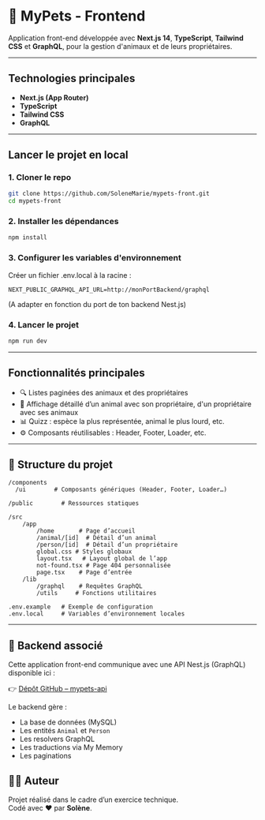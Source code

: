 # 🐾 MyPets - Frontend

Application front-end développée avec **Next.js 14**, **TypeScript**, **Tailwind CSS** et **GraphQL**, pour la gestion d'animaux et de leurs propriétaires.

---

## Technologies principales

- **Next.js (App Router)**
- **TypeScript**
- **Tailwind CSS**
- **GraphQL**

---

## Lancer le projet en local

### 1. Cloner le repo

```bash
git clone https://github.com/SoleneMarie/mypets-front.git
cd mypets-front
```

### 2. Installer les dépendances

```bash
npm install
```

### 3. Configurer les variables d'environnement

Créer un fichier .env.local à la racine :

```
NEXT_PUBLIC_GRAPHQL_API_URL=http://monPortBackend/graphql
```

(A adapter en fonction du port de ton backend Nest.js)

### 4. Lancer le projet

```bash
npm run dev
```

---

## Fonctionnalités principales

- 🔍 Listes paginées des animaux et des propriétaires
- 👤 Affichage détaillé d’un animal avec son propriétaire, d'un propriétaire avec ses animaux
- 📊 Quizz : espèce la plus représentée, animal le plus lourd, etc.
- ⚙️ Composants réutilisables : Header, Footer, Loader, etc.

---

## 📁 Structure du projet

```
/components
  /ui        # Composants génériques (Header, Footer, Loader…)

/public        # Ressources statiques

/src
    /app
        /home       # Page d’accueil
        /animal/[id]  # Détail d’un animal
        /person/[id]  # Détail d’un propriétaire
        global.css # Styles globaux
        layout.tsx   # Layout global de l’app
        not-found.tsx # Page 404 personnalisée
        page.tsx    # Page d’entrée
    /lib
        /graphql    # Requêtes GraphQL
        /utils     # Fonctions utilitaires

.env.example   # Exemple de configuration
.env.local     # Variables d’environnement locales
```

---

## 🔗 Backend associé

Cette application front-end communique avec une API Nest.js (GraphQL) disponible ici :

👉 [Dépôt GitHub – mypets-api](https://github.com/SoleneMarie/mypets-api)

Le backend gère :

- La base de données (MySQL)
- Les entités `Animal` et `Person`
- Les resolvers GraphQL
- Les traductions via My Memory
- Les paginations

## 👩‍💻 Auteur

Projet réalisé dans le cadre d’un exercice technique.  
Codé avec ❤️ par **Solène**.
